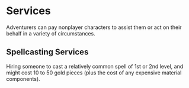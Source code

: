 # Services
Adventurers can pay nonplayer characters to assist them or act on their behalf in a variety of circumstances.

## Spellcasting Services
Hiring someone to cast a relatively common spell of 1st or 2nd level, and might cost 10 to 50 gold pieces (plus the cost of any expensive material components).
